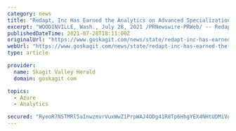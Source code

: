 ```yaml
---
category: news
title: "Redapt, Inc Has Earned the Analytics on Advanced Specialization from Microsoft Azure"
excerpt: "WOODINVILLE, Wash., July 28, 2021 /PRNewswire-PRWeb/ -- Redapt, Inc today announced it has earned the Analytics on Microsoft Azure advanced specialization, a validation of a partner's capability ..."
publishedDateTime: 2021-07-28T18:11:00Z
originalUrl: "https://www.goskagit.com/news/state/redapt-inc-has-earned-the-analytics-on-advanced-specialization-from-microsoft-azure/article_0bf912bb-b73b-5f6d-9ff8-5b3d2ecccaa6.html"
webUrl: "https://www.goskagit.com/news/state/redapt-inc-has-earned-the-analytics-on-advanced-specialization-from-microsoft-azure/article_0bf912bb-b73b-5f6d-9ff8-5b3d2ecccaa6.html"
type: article

provider:
  name: Skagit Valley Herald
  domain: goskagit.com

topics:
  - Azure
  - Analytics

secured: "RyeoR7NSTMRl5aInwzmvrVuxWwZ1PrpWAJ4ODg41R8Tp6HhgYEX4NHtUDMiVoPaM8tjTRP7M3bZW6K1Y1hKpGiSGjB2qYiIXFchxVfaRJV9UJf+fB8PWYQdr26XRLc8BgfUxx8pLrwGaNmwjOHLWo3tKJUg3k6SfxkyN1sB+ZwCH5wXi8X4kQrmrtD9ZZl9QMtWltczr5f4C9jmj5sNWf5htuFxqc1CS4JmeSsP56b6WgzmhL/bPjeL0SGVtnUM1acd/Rtu1SWOf+p1abP+YPTqr7IZp6xl+IY8RFeE9q0fGhIpWhYRsMlLbzgq9bIuW3j4xIuGLNyFhe4h3ZYMJ8xsI4LJZEPIpdmp5dsjVy3k=;87yVgYwtOu5BzUbmBW9H4w=="
---
```


